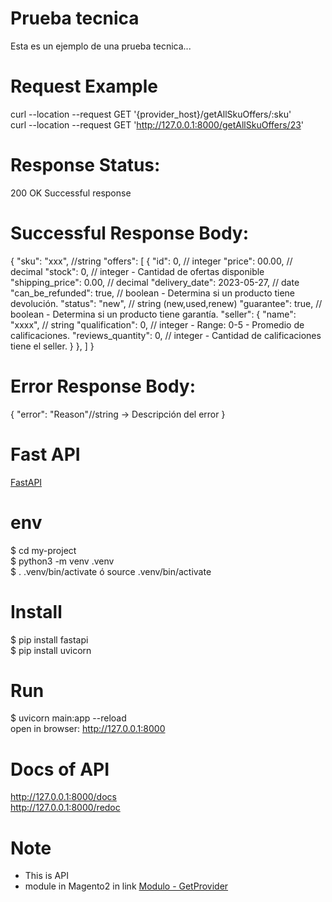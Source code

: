 # Prueba tecnica
Esta es un ejemplo de una prueba tecnica...
# Request Example
curl --location --request GET '{provider_host}/getAllSkuOffers/:sku'  
curl --location --request GET 'http://127.0.0.1:8000/getAllSkuOffers/23'


# Response Status:
200 OK Successful response  

# Successful Response Body:
{
    "sku": "xxx", //string
    "offers": [
        {
            "id": 0, // integer
            "price": 00.00, // decimal
            "stock": 0, // integer - Cantidad de ofertas disponible
            "shipping_price": 0.00, // decimal
            "delivery_date": 2023-05-27, // date
            "can_be_refunded": true, // boolean - Determina si un producto
            tiene devolución.
            "status": "new", // string (new,used,renew)
            "guarantee": true, // boolean - Determina si un producto tiene
            garantía.
            "seller": {
                "name": "xxxx", // string
                "qualification": 0, // integer - Range: 0-5 - Promedio de
                calificaciones.
                "reviews_quantity": 0, // integer - Cantidad de calificaciones
                tiene el seller.
            }
        },
    ]
}

# Error Response Body:

{
"error": "Reason"//string -> Descripción del error
}


# Fast API
[FastAPI](https://fastapi.tiangolo.com/)  

# env
$ cd my-project  
$ python3 -m venv .venv  
$ . .venv/bin/activate ó source .venv/bin/activate  

# Install
$ pip install fastapi  
$ pip install uvicorn  

# Run
$ uvicorn main:app --reload  
open in browser: http://127.0.0.1:8000  

# Docs of API
http://127.0.0.1:8000/docs  
http://127.0.0.1:8000/redoc  

# Note  
* This is API  
* module in Magento2 in link [Modulo - GetProvider](https://github.com/GNUXDAR/Actecnology/tree/main/GetProvider)